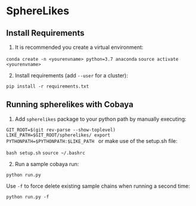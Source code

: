 # SphereLikes

## Install Requirements

1. It is recommended you create a virtual environment:

`conda create -n <yourenvname> python=3.7 anaconda`
`source activate <yourenvname>`

2. Install requirements (add `--user` for a cluster): 

`pip install -r requirements.txt`

## Running spherelikes with Cobaya

1. Add `spherelikes` package to your python path by manually executing:

`GIT_ROOT=$(git rev-parse --show-toplevel)
LIKE_PATH=$GIT_ROOT/spherelikes/
export PYTHONPATH=$PYTHONPATH:$LIKE_PATH
`
or make use of the setup.sh file:

`bash setup.sh`
`source ~/.bashrc`

2. Run a sample cobaya run:

`python run.py`

Use `-f` to force delete existing sample chains when running a second time:

`python run.py -f` 
